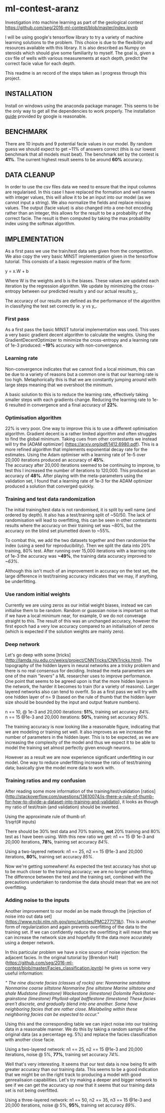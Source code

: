 # ml-contest-aranz
Investigation into machine learning as part of the geological contest 
https://github.com/seg/2016-ml-contest/blob/master/index.ipynb

I will be using google's tensorflow library to try a variety of machine learning solutions to the problem. This choice is due to the flexibility and resources available with this library. It is also described as Numpy on steroids which should give some familiarity to myself. 
The goal is, given a csv file of wells with various measurements at each depth, predict the correct facie value for each depth. 

This readme is an record of the steps taken as I progress through this project.
 
## INSTALLATION
Install on windows using the anaconda package manager. This seems to be the only way to get all the dependencies to work properly. The installation [guide](https://www.tensorflow.org/get_started/os_setup#anaconda_installation) provided by google is reasonable.
 
## BENCHMARK 
There are 10 inputs and 9 potential facie values in our model. By random guess we should expect to get ~11% of answers correct (this is our lowest benchmark that all models must beat). The benchmark set by the contest is **41%**. The current highest result seems to be around **60%** accuracy. 
 
## DATA CLEANUP 
In order to use the csv files data we need to ensure that the input columns are regularised. In this case I have replaced the formation and well names with integer values, this will allow it to be an input into our model (as we cannot input a string). We also normalize the fields and replace missing values. 
The output (facie value) is also changed into a one-hot encoding rather than an integer, this allows for the result to be a probability of the correct facie. The result is then computed by taking the max probability index using the softmax algorithm. 
 
## IMPLEMENTATION 
As a first pass we use the train/test data sets given from the competition. We also copy the very basic MINST implementation given in the tensorflow tutorial. This consists of a basic regression matrix of the form:

y = x.W + b

Where W is the weights and b is the biases. These values are updated each iteration by the regression algorithm. We update by minimizing the cross-entropy between our predicted results y and our actual results y_.

The accuracy of our results are defined as the performance of the algorithm in classifying the test set correctly ie. y vs y_. 

### First pass 
As a first pass the basic MINST tutorial implementation was used. This uses a very basic gradient decent algorithm to calculate the weights. Using the GradientDecentOptimizer to minimize the cross-entropy and a learning rate of 1e-3 produced: **~19%** accuracy with non-convergence.

### Learning rate
Non-convergence indicates that we cannot find a local minimum, this can be due to a variety of reasons but a common one is that our learning rate is too high. Metaphorically this is that we are constantly jumping around with large steps meaning that we overshoot the minimum.

A basic solution to this is to reduce the learning rate, effectively taking smaller steps with each gradients change. Reducing the learning rate to 1e-6 resulted in convergence and a final accuracy of **22%**.

### Optimisation algorithm 
22% is very poor. One way to improve this is to use a different optimisation algorithm. Gradient decent is a rather limited algorithm and often struggles to find the global minimum. Taking cues from other contestants we instead will try the [ADAM optimizer] (https://arxiv.org/pdf/1412.6980.pdf). This is a more refined algorithm that implements exponential decay rate for the estimates. Using the Adam optimiser with a learning rate of 1e-5 over 20,000 iterations produced an accuracy of **45%**.  
The accuracy after 20,000 iterations seemed to be continuing to improve, to test this I increased the number of iterations to 120,000. This produced an accuracy of **48%**. After playing with the meta-parameters using the validation set, I found that a learning rate of 1e-3 for the ADAM optimizer produced a solution that converged quickly.

### Training and test data randomization 
The initial training/test data is not randomised, it is split by well name (and ordered by depth). It also has a test/training split of ~50/50. The lack of randomisation will lead to overfitting, this can be seen in other contestants results where the accuracy on their training set was ~80%, but the accuracy on the blind set plumetted down to ~55%. 

To combat this, we add the two datasets together and then randomise the index (using a seed for reproducibility). Then we split the data into 20% training, 80% test. After running over 15,000 iterations with a learning rate of 1e-3 the accuracy was **~49%**, the training data accuracy improved to *~63%*. 

Although this isn't much of an improvement in accuracy on the test set, the large difference in test/training accuracy indicates that we may, if anything, be underfitting.

### Use random initial weights 
Currently we are using zeros as our initial weight biases, instead we can initialise them to be random. Random or guassian noise is important so that if we have a local minimum near, for example, 0 we do not converage straight to this. The result of this was an unchanged accuracy, however the first epoch had a very low accuracy compared to an initialisation of zeros (which is expected if the solution weights are mainly zero). 

### Deep network 
Let's go deep with some [tricks] (http://lamda.nju.edu.cn/weixs/project/CNNTricks/CNNTricks.html).
The topography of the hidden layers in neural networks are a tricky problem and there is no real consensus for deciding. Instead the meta parameters are one of the main "levers" a ML researcher uses to improve performance. One point that seems to be agreed upon is that the more hidden layers in the network, the harder it becomes to train (for a variety of reasons). Larger layered networks also can tend to overfit. So as a first pass we will try with one hidden layer of n= 9 (based on the rule of thumb that the hidden layer size should be bounded by the input and output feature numbers). 
 
n == 10, @ 1e-3 and 20,000 iterations: **51%**, training set accuracy *84%*.  
n == 15 @1e-3 and 20,000 iterations: **50%**, training set accuracy *90%*.

The training accuracy is now looking like a reasonable figure, indicating that we are modeling or training set well. It also improves as we increase the number of parameters in the hidden layer. This is to be expected, as we are increasing the complexity of the model and thus we expect it to be able to model the training set almost perfectly given enough neurons. 

However as a result we are now experience significant underfitting in our model. One way to reduce underfitting increase the ratio of test/training data; basically give the model more data to work with.

### Training ratios and my confusion
After reading some more information of the training/test/validation [ratios] (http://stackoverflow.com/questions/13610074/is-there-a-rule-of-thumb-for-how-to-divide-a-dataset-into-training-and-validatio), it looks as though my ratio of test/train (and validation) should be inverted.

Using the approximate rule of thumb of:  
1/sqrt(# inputs) 

There should be 30% test data and 70% training, **not** 20% training and 80% test as I have been using. With this new ratio we get:
n1 == 15 @ 1e-3 and 20,000 iterations, **78%**, training set accuracy *84%*.

Using a two-layered network:
n1 == 25, n2 == 15 @1e-3 and 20,000 iterations, **80%**, training set accuracy *85%*.

Now we're getting somewhere! As expected the test accuracy has shot up to be much closer to the training accuracy; we are no longer underfitting. The difference between the test and the training set, combined with the precautions undertaken to randomise the data should mean that we are not overfitting.

### Adding noise to the inputs
Another improvement to our model an be made through the [injection of noise into out data set] (https://www.ncbi.nlm.nih.gov/pmc/articles/PMC2771718/). This is another form of regularization and again prevents overfitting of the data to the training set. If we can confidently reduce the overfitting it will mean that we can increase the network size and hopefully fit the data more accurately using a deeper network. 

In this particular problem we have a nice source of noise injection: the adjacent facies. In the original tutorial by [Brendon Hall] (https://github.com/seg/2016-ml-contest/blob/master/Facies_classification.ipynb) he gives us some very useful information: 

*" The nine discrete facies (classes of rocks) are:
Nonmarine sandstone
Nonmarine coarse siltstone
Nonmarine fine siltstone
Marine siltstone and shale
Mudstone (limestone)
Wackestone (limestone)
Dolomite
Packstone-grainstone (limestone)
Phylloid-algal bafflestone (limestone)
These facies aren't discrete, and gradually blend into one another. Some have neighboring facies that are rather close. Mislabeling within these neighboring facies can be expected to occur."*

Using this and the corresponding table we can inject noise into our training data in a reasonable manner. We do this by taking a random sample of the original data (as a percentage eg. 5%) and replace the facies classification with another close facie. 

Using a two-layered network:
n1 == 25, n2 == 15 @1e-3 and 20,000 iterations, noise @ 5%, **77%**, training set accuracy *74%*.

Well that's very interesting. It seems that our test data is now being fit with greater accuracy than our training data. This seems to be a good indication that we might be on the right track to producing a model with good genrealisaion capabilities. Let's try making a deeper and bigger network to see if we can get the accuracy up now that it seems that our training data set is not being overfitted.

Using a three-layered network:
n1 == 50, n2 == 35, n3 == 15 @1e-3 and 20,000 iterations, noise @ 5%, **95%**, training set accuracy *89%*.


 
